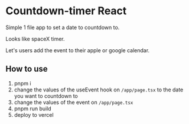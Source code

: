# Countdown-timer React

Simple 1 file app to set a date to countdown to.

Looks like spaceX timer.

Let's users add the event to their apple or google calendar.

## How to use

1. pnpm i
2. change the values of the useEvent hook on `/app/page.tsx` to the date you want to countdown to
3. change the values of the event on `/app/page.tsx`
4. pnpm run build
5. deploy to vercel
